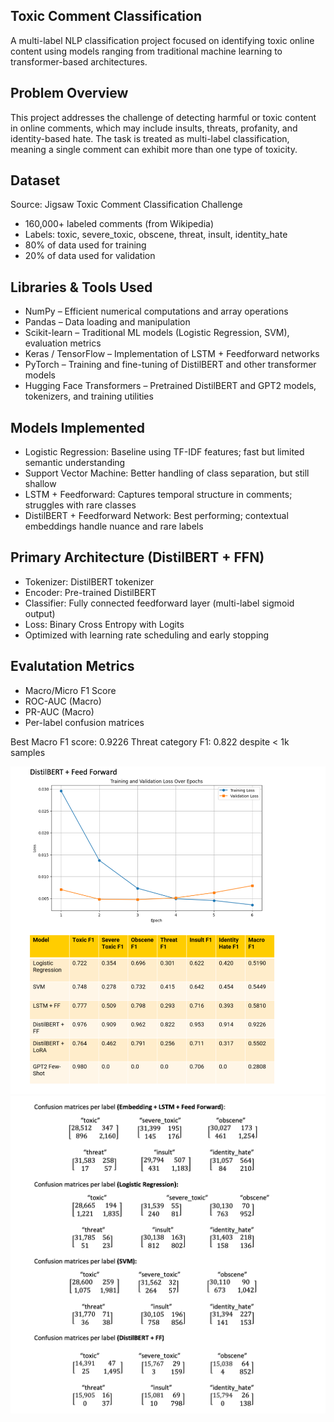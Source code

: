 ## Toxic Comment Classification 
A multi-label NLP classification project focused on identifying toxic online content using models ranging from traditional machine learning to transformer-based architectures.

## Problem Overview 
This project addresses the challenge of detecting harmful or toxic content in online comments, which may include insults, threats, profanity, and identity-based hate. The task is treated as multi-label classification, meaning a single comment can exhibit more than one type of toxicity.

## Dataset 
Source: Jigsaw Toxic Comment Classification Challenge
- 160,000+ labeled comments (from Wikipedia)
- Labels: toxic, severe_toxic, obscene, threat, insult, identity_hate
- 80% of data used for training
- 20% of data used for validation

## Libraries & Tools Used
- NumPy – Efficient numerical computations and array operations
- Pandas – Data loading and manipulation
- Scikit-learn – Traditional ML models (Logistic Regression, SVM), evaluation metrics
- Keras / TensorFlow – Implementation of LSTM + Feedforward networks
- PyTorch – Training and fine-tuning of DistilBERT and other transformer models
- Hugging Face Transformers – Pretrained DistilBERT and GPT2 models, tokenizers, and training utilities

## Models Implemented 
- Logistic Regression: Baseline using TF-IDF features; fast but limited semantic understanding
- Support Vector Machine: Better handling of class separation, but still shallow
- LSTM + Feedforward: Captures temporal structure in comments; struggles with rare classes
- DistilBERT + Feedforward Network: 	Best performing; contextual embeddings handle nuance and rare labels

## Primary Architecture (DistilBERT + FFN) 
- Tokenizer: DistilBERT tokenizer
- Encoder: Pre-trained DistilBERT
- Classifier: Fully connected feedforward layer (multi-label sigmoid output)
- Loss: Binary Cross Entropy with Logits
- Optimized with learning rate scheduling and early stopping

## Evalutation Metrics
- Macro/Micro F1 Score
- ROC-AUC (Macro)
- PR-AUC (Macro)
- Per-label confusion matrices

Best Macro F1 score: 0.9226
Threat category F1: 0.822 despite < 1k samples

![Screenshot](https://github.com/EvinB/ToxicCommentClassification/blob/main/data.png)
![Screenshot](https://github.com/EvinB/ToxicCommentClassification/blob/main/matrix.png)
